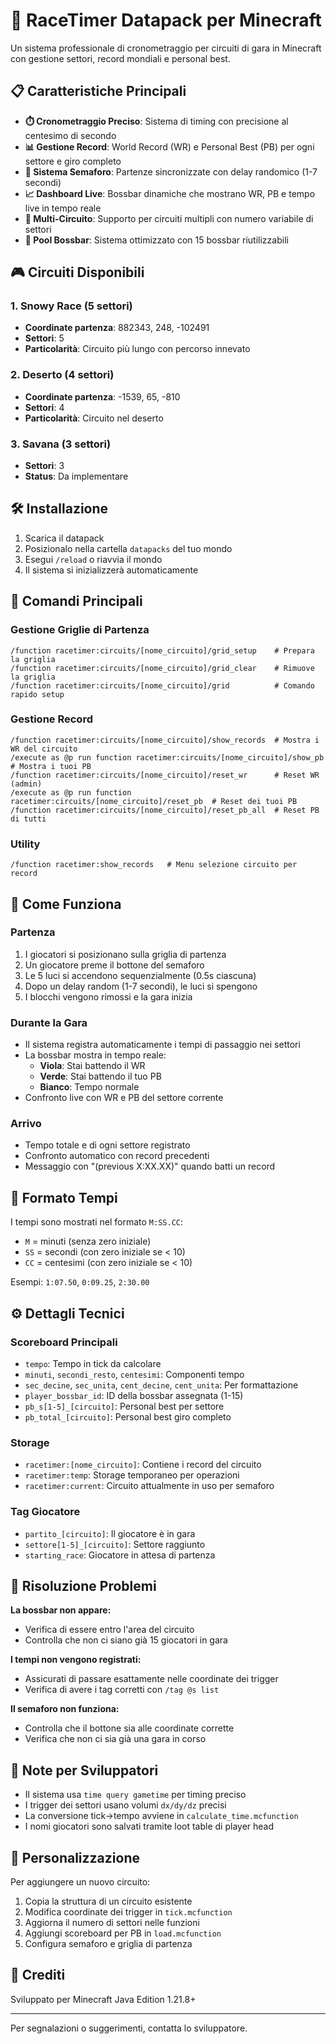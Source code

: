 # 🏁 RaceTimer Datapack per Minecraft

Un sistema professionale di cronometraggio per circuiti di gara in Minecraft con gestione settori, record mondiali e personal best.

## 📋 Caratteristiche Principali

- **⏱️ Cronometraggio Preciso**: Sistema di timing con precisione al centesimo di secondo
- **📊 Gestione Record**: World Record (WR) e Personal Best (PB) per ogni settore e giro completo
- **🚦 Sistema Semaforo**: Partenze sincronizzate con delay randomico (1-7 secondi)
- **📈 Dashboard Live**: Bossbar dinamiche che mostrano WR, PB e tempo live in tempo reale
- **🎯 Multi-Circuito**: Supporto per circuiti multipli con numero variabile di settori
- **🔄 Pool Bossbar**: Sistema ottimizzato con 15 bossbar riutilizzabili

## 🎮 Circuiti Disponibili

### 1. Snowy Race (5 settori)
- **Coordinate partenza**: 882343, 248, -102491
- **Settori**: 5
- **Particolarità**: Circuito più lungo con percorso innevato

### 2. Deserto (4 settori)
- **Coordinate partenza**: -1539, 65, -810
- **Settori**: 4
- **Particolarità**: Circuito nel deserto

### 3. Savana (3 settori)
- **Settori**: 3
- **Status**: Da implementare

## 🛠️ Installazione

1. Scarica il datapack
2. Posizionalo nella cartella `datapacks` del tuo mondo
3. Esegui `/reload` o riavvia il mondo
4. Il sistema si inizializzerà automaticamente

## 📖 Comandi Principali

### Gestione Griglie di Partenza
```
/function racetimer:circuits/[nome_circuito]/grid_setup    # Prepara la griglia
/function racetimer:circuits/[nome_circuito]/grid_clear    # Rimuove la griglia
/function racetimer:circuits/[nome_circuito]/grid          # Comando rapido setup
```

### Gestione Record
```
/function racetimer:circuits/[nome_circuito]/show_records  # Mostra i WR del circuito
/execute as @p run function racetimer:circuits/[nome_circuito]/show_pb  # Mostra i tuoi PB
/function racetimer:circuits/[nome_circuito]/reset_wr      # Reset WR (admin)
/execute as @p run function racetimer:circuits/[nome_circuito]/reset_pb  # Reset dei tuoi PB
/function racetimer:circuits/[nome_circuito]/reset_pb_all  # Reset PB di tutti
```

### Utility
```
/function racetimer:show_records   # Menu selezione circuito per record
```

## 🏃 Come Funziona

### Partenza
1. I giocatori si posizionano sulla griglia di partenza
2. Un giocatore preme il bottone del semaforo
3. Le 5 luci si accendono sequenzialmente (0.5s ciascuna)
4. Dopo un delay random (1-7 secondi), le luci si spengono
5. I blocchi vengono rimossi e la gara inizia

### Durante la Gara
- Il sistema registra automaticamente i tempi di passaggio nei settori
- La bossbar mostra in tempo reale:
  - **Viola**: Stai battendo il WR
  - **Verde**: Stai battendo il tuo PB
  - **Bianco**: Tempo normale
- Confronto live con WR e PB del settore corrente

### Arrivo
- Tempo totale e di ogni settore registrato
- Confronto automatico con record precedenti
- Messaggio con "(previous X:XX.XX)" quando batti un record

## 🎨 Formato Tempi

I tempi sono mostrati nel formato `M:SS.CC`:
- `M` = minuti (senza zero iniziale)
- `SS` = secondi (con zero iniziale se < 10)
- `CC` = centesimi (con zero iniziale se < 10)

Esempi: `1:07.50`, `0:09.25`, `2:30.00`

## ⚙️ Dettagli Tecnici

### Scoreboard Principali
- `tempo`: Tempo in tick da calcolare
- `minuti`, `secondi_resto`, `centesimi`: Componenti tempo
- `sec_decine`, `sec_unita`, `cent_decine`, `cent_unita`: Per formattazione
- `player_bossbar_id`: ID della bossbar assegnata (1-15)
- `pb_s[1-5]_[circuito]`: Personal best per settore
- `pb_total_[circuito]`: Personal best giro completo

### Storage
- `racetimer:[nome_circuito]`: Contiene i record del circuito
- `racetimer:temp`: Storage temporaneo per operazioni
- `racetimer:current`: Circuito attualmente in uso per semaforo

### Tag Giocatore
- `partito_[circuito]`: Il giocatore è in gara
- `settore[1-5]_[circuito]`: Settore raggiunto
- `starting_race`: Giocatore in attesa di partenza

## 🐛 Risoluzione Problemi

**La bossbar non appare:**
- Verifica di essere entro l'area del circuito
- Controlla che non ci siano già 15 giocatori in gara

**I tempi non vengono registrati:**
- Assicurati di passare esattamente nelle coordinate dei trigger
- Verifica di avere i tag corretti con `/tag @s list`

**Il semaforo non funziona:**
- Controlla che il bottone sia alle coordinate corrette
- Verifica che non ci sia già una gara in corso

## 📝 Note per Sviluppatori

- Il sistema usa `time query gametime` per timing preciso
- I trigger dei settori usano volumi `dx/dy/dz` precisi
- La conversione tick→tempo avviene in `calculate_time.mcfunction`
- I nomi giocatori sono salvati tramite loot table di player head

## 🔧 Personalizzazione

Per aggiungere un nuovo circuito:
1. Copia la struttura di un circuito esistente
2. Modifica coordinate dei trigger in `tick.mcfunction`
3. Aggiorna il numero di settori nelle funzioni
4. Aggiungi scoreboard per PB in `load.mcfunction`
5. Configura semaforo e griglia di partenza

## 📜 Crediti

Sviluppato per Minecraft Java Edition 1.21.8+

---

Per segnalazioni o suggerimenti, contatta lo sviluppatore.